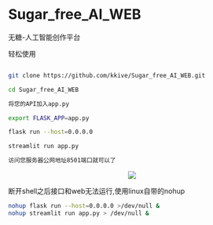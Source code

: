 # Sugar_free_AI_WEB
无糖-人工智能创作平台
<summary>轻松使用</summary>

```bash

git clone https://github.com/kkive/Sugar_free_AI_WEB.git

cd Sugar_free_AI_WEB

将您的API加入app.py

export FLASK_APP=app.py

flask run --host=0.0.0.0

streamlit run app.py

访问您服务器公网地址8501端口就可以了

```

<div align="center">
<img src="https://user-images.githubusercontent.com/51246778/209045072-01e4a2a1-3daf-477f-86a6-daa8998eb108.jpg"/>
</div>

断开shell之后接口和web无法运行,使用linux自带的nohup

```bash
nohup flask run --host=0.0.0.0 >/dev/null &
nohup streamlit run app.py > /dev/null &
```

